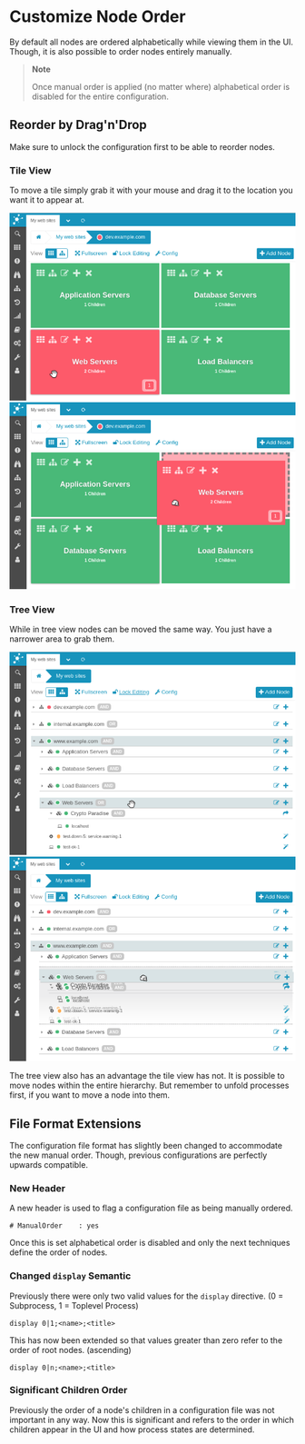 # Customize Node Order

By default all nodes are ordered alphabetically while viewing them in the UI.
Though, it is also possible to order nodes entirely manually.

> **Note**
>
> Once manual order is applied (no matter where) alphabetical order is
> disabled for the entire configuration.

## Reorder by Drag'n'Drop

Make sure to unlock the configuration first to be able to reorder nodes.

### Tile View

To move a tile simply grab it with your mouse and drag it to the location you
want it to appear at.

![Grab Tile](screenshot/06_customize_node_order/0501_tiles_grab_tile.png)
![Drop Tile](screenshot/06_customize_node_order/0502_tiles_drop_at_location.png)

### Tree View

While in tree view nodes can be moved the same way. You just have a narrower
area to grab them.

![Grab Row](screenshot/06_customize_node_order/0503_tree_grab_header.png)
![Drop Row](screenshot/06_customize_node_order/0504_tree_drop_at_location.png)

The tree view also has an advantage the tile view has not. It is possible to
move nodes within the entire hierarchy. But remember to unfold processes first,
if you want to move a node into them.

## File Format Extensions

The configuration file format has slightly been changed to accommodate the new
manual order. Though, previous configurations are perfectly upwards compatible.

### New Header

A new header is used to flag a configuration file as being manually ordered.

```
# ManualOrder    : yes
```

Once this is set alphabetical order is disabled and only the next techniques
define the order of nodes.

### Changed `display` Semantic

Previously there were only two valid values for the `display` directive.
(0 = Subprocess, 1 = Toplevel Process)

```
display 0|1;<name>;<title>
```

This has now been extended so that values greater than zero refer to the order
of root nodes. (ascending)

```
display 0|n;<name>;<title>
```

### Significant Children Order

Previously the order of a node's children in a configuration file was not
important in any way. Now this is significant and refers to the order in
which children appear in the UI and how process states are determined.
